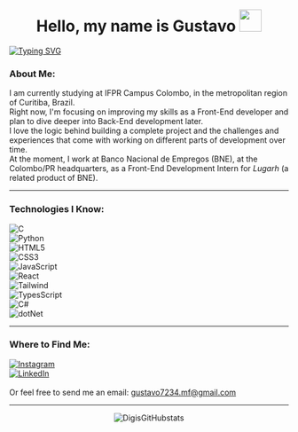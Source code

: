 <h1 align="center" margin-left="300px">Hello, my name is Gustavo <img height="40" margin-top="50%" src="https://media.tenor.com/c9jE4z5NDmIAAAAi/cool-emoji.gif"></h1>

[![Typing SVG](https://readme-typing-svg.demolab.com?font=Fira+Code&duration=4000&pause=1000&color=6C63FE&center=true&vCenter=true&multiline=true&random=false&width=700&height=40&lines=FrontEnd+Developer+in+constant+evolution)](https://git.io/typing-svg)

### About Me:
I am currently studying at IFPR Campus Colombo, in the metropolitan region of Curitiba, Brazil.  
Right now, I'm focusing on improving my skills as a Front-End developer and plan to dive deeper into Back-End development later.  
I love the logic behind building a complete project and the challenges and experiences that come with working on different parts of development over time.  
At the moment, I work at Banco Nacional de Empregos (BNE), at the Colombo/PR headquarters, as a Front-End Development Intern for *Lugarh* (a related product of BNE).

---

### Technologies I Know:
![C](https://img.shields.io/badge/C-00599C?style=for-the-badge&logo=c&logoColor=white)  
![Python](https://img.shields.io/badge/Python-3776AB?style=for-the-badge&logo=python&logoColor=white)  
![HTML5](https://img.shields.io/badge/HTML5-E34F26?style=for-the-badge&logo=html5&logoColor=white)  
![CSS3](https://img.shields.io/badge/CSS3-1572B6?style=for-the-badge&logo=css3&logoColor=white)  
![JavaScript](https://img.shields.io/badge/JavaScript-F7DF1E?style=for-the-badge&logo=javascript&logoColor=black)  
![React](https://img.shields.io/badge/-ReactJs-61DAFB?logo=react&logoColor=white&style=for-the-badge)  
![Tailwind](https://img.shields.io/badge/Tailwind_CSS-grey?style=for-the-badge&logo=tailwind-css&logoColor=38B2AC)  
![TypesScript](https://img.shields.io/badge/TypeScript-3178C6?style=for-the-badge&logo=typescript&logoColor=white)  
![C#](https://img.shields.io/badge/C%23-239120?style=for-the-badge&logo=c-sharp&logoColor=white)  
![dotNet](https://img.shields.io/badge/.NET-5C2D91?style=for-the-badge&logo=.net&logoColor=white)

---

### Where to Find Me:
[![Instagram](https://img.shields.io/badge/Instagram-%23E4405F.svg?&style=for-the-badge&logo=instagram&logoColor=white)](https://www.instagram.com/digisss01)  
[![LinkedIn](https://img.shields.io/badge/LinkedIn-0077B5.svg?&style=for-the-badge&logo=linkedin&logoColor=white)](https://www.linkedin.com/in/gustavo-martins-fernandes-291a182b9/overlay/about-this-profile/)  
<br>
Or feel free to send me an email: gustavo7234.mf@gmail.com

---

<div align="center">

![DigisGitHubstats](https://github-readme-stats.vercel.app/api?username=Digiss&show_icons=true&theme=dark)

</div>
